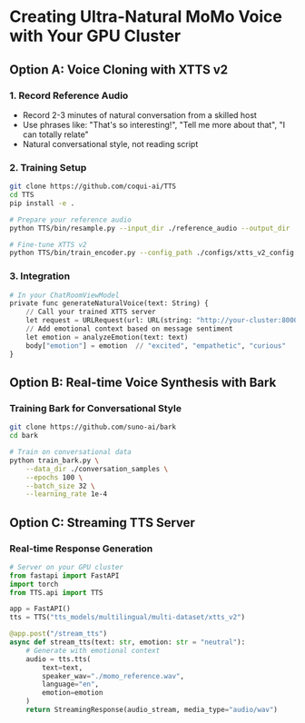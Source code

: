 # Creating Ultra-Natural MoMo Voice with Your GPU Cluster

## Option A: Voice Cloning with XTTS v2

### 1. Record Reference Audio
- Record 2-3 minutes of natural conversation from a skilled host
- Use phrases like: "That's so interesting!", "Tell me more about that", "I can totally relate"
- Natural conversational style, not reading script

### 2. Training Setup
```bash
git clone https://github.com/coqui-ai/TTS
cd TTS
pip install -e .

# Prepare your reference audio
python TTS/bin/resample.py --input_dir ./reference_audio --output_dir ./resampled --output_sr 22050

# Fine-tune XTTS v2
python TTS/bin/train_encoder.py --config_path ./configs/xtts_v2_config.json
```

### 3. Integration
```python
# In your ChatRoomViewModel
private func generateNaturalVoice(text: String) {
    // Call your trained XTTS server
    let request = URLRequest(url: URL(string: "http://your-cluster:8000/tts")!)
    // Add emotional context based on message sentiment
    let emotion = analyzeEmotion(text: text)
    body["emotion"] = emotion  // "excited", "empathetic", "curious"
}
```

## Option B: Real-time Voice Synthesis with Bark

### Training Bark for Conversational Style
```bash
git clone https://github.com/suno-ai/bark
cd bark

# Train on conversational data
python train_bark.py \
    --data_dir ./conversation_samples \
    --epochs 100 \
    --batch_size 32 \
    --learning_rate 1e-4
```

## Option C: Streaming TTS Server

### Real-time Response Generation
```python
# Server on your GPU cluster
from fastapi import FastAPI
import torch
from TTS.api import TTS

app = FastAPI()
tts = TTS("tts_models/multilingual/multi-dataset/xtts_v2")

@app.post("/stream_tts")
async def stream_tts(text: str, emotion: str = "neutral"):
    # Generate with emotional context
    audio = tts.tts(
        text=text,
        speaker_wav="./momo_reference.wav",
        language="en",
        emotion=emotion
    )
    return StreamingResponse(audio_stream, media_type="audio/wav")
```
